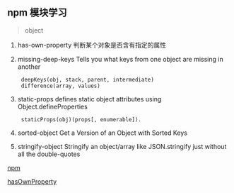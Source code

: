 ## npm 模块学习

> object

1. has-own-property 判断某个对象是否含有指定的属性

2. missing-deep-keys  Tells you what keys from one object are missing in another

        deepKeys(obj, stack, parent, intermediate)
        difference(array, values)
        
3. static-props   defines static object attributes using Object.defineProperties
        
        staticProps(obj)(props[, enumerable]).
        
4. sorted-object Get a Version of an Object with Sorted Keys

5. stringify-object  Stringify an object/array like JSON.stringify just without all the double-quotes



[npm](https://github.com/feng003/awesome-micro-npm-packages)

[hasOwnProperty](https://developer.mozilla.org/zh-CN/docs/Web/JavaScript/Reference/Global_Objects/Object/hasOwnProperty)